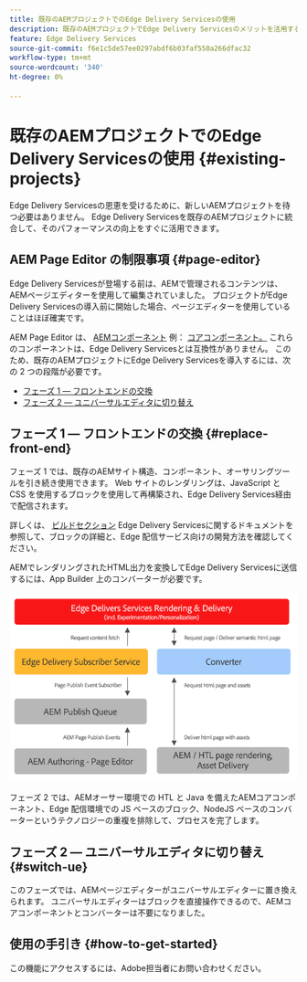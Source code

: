 ```yaml
---
title: 既存のAEMプロジェクトでのEdge Delivery Servicesの使用
description: 既存のAEMプロジェクトでEdge Delivery Servicesのメリットを活用する方法を説明します
feature: Edge Delivery Services
source-git-commit: f6e1c5de57ee0297abdf6b03faf550a266dfac32
workflow-type: tm+mt
source-wordcount: '340'
ht-degree: 0%

---
```



# 既存のAEMプロジェクトでのEdge Delivery Servicesの使用 {#existing-projects}

Edge Delivery Servicesの恩恵を受けるために、新しいAEMプロジェクトを待つ必要はありません。 Edge Delivery Servicesを既存のAEMプロジェクトに統合して、そのパフォーマンスの向上をすぐに活用できます。

## AEM Page Editor の制限事項 {#page-editor}

Edge Delivery Servicesが登場する前は、AEMで管理されるコンテンツは、AEMページエディターを使用して編集されていました。 プロジェクトがEdge Delivery Servicesの導入前に開始した場合、ページエディターを使用していることはほぼ確実です。

AEM Page Editor は、 [AEMコンポーネント](/help/implementing/developing/components/overview.md) 例： [コアコンポーネント。](https://experienceleague.adobe.com/docs/experience-manager-core-components/using/introduction.html?lang=ja) これらのコンポーネントは、Edge Delivery Servicesとは互換性がありません。 このため、既存のAEMプロジェクトにEdge Delivery Servicesを導入するには、次の 2 つの段階が必要です。

* [フェーズ 1 — フロントエンドの交換](#replace-front-end)
* [フェーズ 2 — ユニバーサルエディタに切り替え](#switch-ue)

## フェーズ 1 — フロントエンドの交換 {#replace-front-end}

フェーズ 1 では、既存のAEMサイト構造、コンポーネント、オーサリングツールを引き続き使用できます。 Web サイトのレンダリングは、JavaScript と CSS を使用するブロックを使用して再構築され、Edge Delivery Services経由で配信されます。

詳しくは、 [ビルドセクション](https://www.aem.live/docs/#build) Edge Delivery Servicesに関するドキュメントを参照して、ブロックの詳細と、Edge 配信サービス向けの開発方法を確認してください。

AEMでレンダリングされたHTML出力を変換してEdge Delivery Servicesに送信するには、App Builder 上のコンバーターが必要です。

![公開フローのコンテンツコンバーター](assets/content-converter.png)

フェーズ 2 では、AEMオーサー環境での HTL と Java を備えたAEMコアコンポーネント、Edge 配信環境での JS ベースのブロック、NodeJS ベースのコンバーターというテクノロジーの重複を排除して、プロセスを完了します。

## フェーズ 2 — ユニバーサルエディタに切り替え {#switch-ue}

このフェーズでは、AEMページエディターがユニバーサルエディターに置き換えられます。 ユニバーサルエディターはブロックを直接操作できるので、AEMコアコンポーネントとコンバーターは不要になりました。

## 使用の手引き {#how-to-get-started}

この機能にアクセスするには、Adobe担当者にお問い合わせください。
